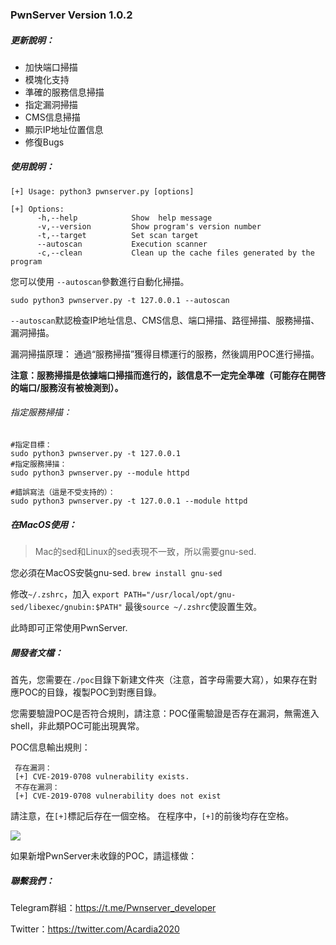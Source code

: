 ### PwnServer Version 1.0.2



##### 更新說明：

- 加快端口掃描
- 模塊化支持
- 準確的服務信息掃描
- 指定漏洞掃描
- CMS信息掃描
- 顯示IP地址位置信息
- 修復Bugs



##### 使用說明：

```
[+] Usage: python3 pwnserver.py [options]

[+] Options:
	  -h,--help            Show  help message
	  -v,--version         Show program's version number
	  -t,--target          Set scan target
	  --autoscan           Execution scanner
	  -c,--clean           Clean up the cache files generated by the program
```

您可以使用 `--autoscan`參數進行自動化掃描。

```
sudo python3 pwnserver.py -t 127.0.0.1 --autoscan
```

`--autoscan`默認檢查IP地址信息、CMS信息、端口掃描、路徑掃描、服務掃描、漏洞掃描。

漏洞掃描原理： 通過“服務掃描”獲得目標運行的服務，然後調用POC進行掃描。

**注意：服務掃描是依據端口掃描而進行的，該信息不一定完全準確（可能存在開啓的端口/服務沒有被檢測到）。**



###### 指定服務掃描：

```
#指定目標：
sudo python3 pwnserver.py -t 127.0.0.1
#指定服務掃描：
sudo python3 pwnserver.py --module httpd

#錯誤寫法（這是不受支持的）：
sudo python3 pwnserver.py -t 127.0.0.1 --module httpd
```



##### 在MacOS使用：

> Mac的sed和Linux的sed表現不一致，所以需要gnu-sed.

您必須在MacOS安裝gnu-sed. `brew install gnu-sed`

修改`~/.zshrc`，加入 `export PATH="/usr/local/opt/gnu-sed/libexec/gnubin:$PATH"` 最後`source ~/.zshrc`使設置生效。

此時即可正常使用PwnServer.



##### 開發者文檔：

首先，您需要在`./poc`目錄下新建文件夾（注意，首字母需要大寫），如果存在對應POC的目錄，複製POC到對應目錄。



您需要驗證POC是否符合規則，請注意：POC僅需驗證是否存在漏洞，無需進入shell，非此類POC可能出現異常。


POC信息輸出規則：

```
 存在漏洞：
 [+] CVE-2019-0708 vulnerability exists.
 不存在漏洞：
 [+] CVE-2019-0708 vulnerability does not exist
```

請注意，在`[+]`標記后存在一個空格。
在程序中，`[+]`的前後均存在空格。

![](https://ftp.bmp.ovh/imgs/2020/12/e254b571d494c839.jpeg)

如果新增PwnServer未收錄的POC，請這樣做：





##### 聯繫我們：

Telegram群組：https://t.me/Pwnserver_developer

Twitter：https://twitter.com/Acardia2020

